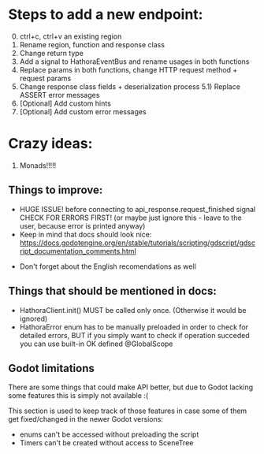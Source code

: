 # Steps to add a new endpoint:
0) ctrl+c, ctrl+v an existing region
1) Rename region, function and response class
2) Change return type
3) Add a signal to HathoraEventBus and rename usages in both functions
4) Replace params in both functions, change HTTP request method + request params
5) Change response class fields + deserialization process
5.1) Replace ASSERT error messages
6) [Optional] Add custom hints
7) [Optional] Add custom error messages

# Crazy ideas:
1) Monads!!!!!


## Things to improve:
- HUGE ISSUE! before connecting to api_response.request_finished signal
CHECK FOR ERRORS FIRST! (or maybe just ignore this - leave to the user, because error is printed anyway)
- Keep in mind that docs should look nice: https://docs.godotengine.org/en/stable/tutorials/scripting/gdscript/gdscript_documentation_comments.html
+ Don't forget about the English recomendations as well

## Things that should be mentioned in docs:
- HathoraClient.init() MUST be called only once. (Otherwise it would be ignored)
- HathoraError enum has to be manually preloaded in order to check for detailed errors, BUT if you simply want to check if operation succeded you can use built-in OK defined @GlobalScope

## Godot limitations
There are some things that could make API better, but due to Godot lacking some
features this is simply not available :(

This section is used to keep track of those features in case some of them get fixed/changed in the newer Godot versions:
- enums can't be accessed without preloading the script
- Timers can't be created without access to SceneTree